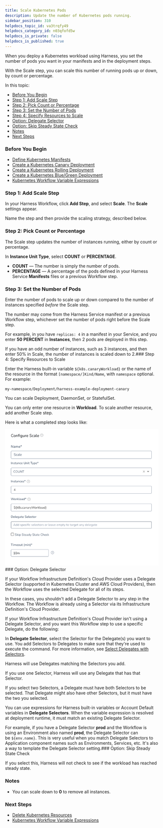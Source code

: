 ```yaml
---
title: Scale Kubernetes Pods
description: Update the number of Kubernetes pods running.
sidebar_position: 310 
helpdocs_topic_id: va3trqfy49
helpdocs_category_id: n03qfofd5w
helpdocs_is_private: false
helpdocs_is_published: true
---
```


When you deploy a Kubernetes workload using Harness, you set the number of pods you want in your manifests and in the deployment steps.

With the Scale step, you can scale this number of running pods up or down, by count or percentage.

In this topic:

* [Before You Begin](#before_you_begin)
* [Step 1: Add Scale Step](#step_1_add_scale_step)
* [Step 2: Pick Count or Percentage](#step_2_pick_count_or_percentage)
* [Step 3: Set the Number of Pods](#step_3_set_the_number_of_pods)
* [Step 4: Specify Resources to Scale](#step_4_specify_resources_to_scale)
* [Option: Delegate Selector](#option_delegate_selector)
* [Option: Skip Steady State Check](#option_skip_steady_state_check)
* [Notes](#notes)
* [Next Steps](#next_steps)

### Before You Begin

* [Define Kubernetes Manifests](/article/2j2vi5oxrq-define-kubernetes-manifests)
* [Create a Kubernetes Canary Deployment](/article/2xp0oyubjj-create-a-kubernetes-canary-deployment)
* [Create a Kubernetes Rolling Deployment](/article/dl0l34ge8l-create-a-kubernetes-rolling-deployment)
* [Create a Kubernetes Blue/Green Deployment](/article/ukftzrngr1-create-a-kubernetes-blue-green-deployment)
* [Kubernetes Workflow Variable Expressions](/article/7bpdtvhq92-workflow-variables-expressions)

### Step 1: Add Scale Step

In your Harness Workflow, click **Add Step**, and select **Scale**. The **Scale** settings appear.

Name the step and then provide the scaling strategy, described below.

### Step 2: Pick Count or Percentage

The Scale step updates the number of instances running, either by count or percentage.

In **Instance Unit Type**, select **COUNT** or **PERCENTAGE**.

* **COUNT** — The number is simply the number of pods.
* **PERCENTAGE** — A percentage of the pods defined in your Harness Service **Manifests** files or a previous Workflow step.

### Step 3: Set the Number of Pods

Enter the number of pods to scale up or down compared to the number of instances specified *before* the Scale step.

The number may come from the Harness Service manifest or a previous Workflow step, whichever set the number of pods right before the Scale step.

For example, in you have `replicas: 4` in a manifest in your Service, and you enter **50** **PERCENT** in **Instances**, then 2 pods are deployed in this step.

If you have an odd number of instances, such as 3 instances, and then enter 50% in Scale, the number of instances is scaled down to 2.### Step 4: Specify Resources to Scale

Enter the Harness built-in variable `${k8s.canaryWorkload}` or the name of the resource in the format `[namespace/]Kind/Name`, with `namespace` optional. For example: 

`my-namespace/Deployment/harness-example-deployment-canary`

You can scale Deployment, DaemonSet, or StatefulSet.

You can only enter one resource in **Workload**. To scale another resource, add another Scale step.

Here is what a completed step looks like:

![](./static/scale-kubernetes-pods-112.png)### Option: Delegate Selector

If your Workflow Infrastructure Definition's Cloud Provider uses a Delegate Selector (supported in Kubernetes Cluster and AWS Cloud Providers), then the Workflow uses the selected Delegate for all of its steps.

In these cases, you shouldn't add a Delegate Selector to any step in the Workflow. The Workflow is already using a Selector via its Infrastructure Definition's Cloud Provider.

If your Workflow Infrastructure Definition's Cloud Provider isn't using a Delegate Selector, and you want this Workflow step to use a specific Delegate, do the following:

In **Delegate Selector**, select the Selector for the Delegate(s) you want to use. You add Selectors to Delegates to make sure that they're used to execute the command. For more information, see [Select Delegates with Selectors](/article/c3fvixpgsl-select-delegates-for-specific-tasks-with-selectors).

Harness will use Delegates matching the Selectors you add.

If you use one Selector, Harness will use any Delegate that has that Selector.

If you select two Selectors, a Delegate must have both Selectors to be selected. That Delegate might also have other Selectors, but it must have the two you selected.

You can use expressions for Harness built-in variables or Account Default variables in **Delegate Selectors**. When the variable expression is resolved at deployment runtime, it must match an existing Delegate Selector.  
  
For example, if you have a Delegate Selector **prod** and the Workflow is using an Environment also named **prod**, the Delegate Selector can be `${env.name}`. This is very useful when you match Delegate Selectors to Application component names such as Environments, Services, etc. It's also a way to template the Delegate Selector setting.### Option: Skip Steady State Check

If you select this, Harness will not check to see if the workload has reached steady state.

### Notes

* You can scale down to **0** to remove all instances.

### Next Steps

* [Delete Kubernetes Resources](/article/78oginrhsh-delete-kubernetes-resources)
* [Kubernetes Workflow Variable Expressions](/article/7bpdtvhq92-workflow-variables-expressions)

